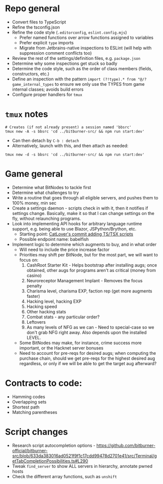 # Repo general

- Convert files to TypeScript
- Refine the tsconfig.json
- Refine the code style (`.editorconfig`, `eslint.config.mjs`)
  - Prefer named functions over arrow functions assigned to variables
  - Prefer explicit `type` imports
  - Migrate from Jetbrains-native inspections to ESLint (will help with suppression comment conflicts too)
- Review the rest of the settings/definition files, e.g. `package.json`
- Determine why some inspections get stuck so badly
- Determine the code style, such as the order of class members (fields, constructors, etc.)
- Define an inspection with the pattern `import (?!type).* from "@/?game_internal_types` to ensure we only use the TYPES
  from game internal classes; avoids build errors
- Configure proper handlers for `tmux`

# `tmux` notes

```shell
# Creates (if not already present) a session named 'bbsrc'
tmux new -A -s bbsrc 'cd ../bitburner-src/ && npm run start:dev'
```

- Can then detach by `C-b : detach`
- Alternatively, launch with this, and then attach as needed:

```shell
tmux new -d -s bbsrc 'cd ../bitburner-src/ && npm run start:dev'
```

# Game general

- Determine what BitNodes to tackle first
- Determine what challenges to try
- Write a routine that goes through all eligible servers, and pushes them to 100% money, min sec
- Create a settings daemon - scripts check in with it, then it notifies if settings change.
  Basically, make it so that I can change settings on the fly, without relaunching programs.
- Look into implementing API hooks for arbitrary language runtime support, e.g. being able to use Blazor,
  JSPython/Brython, etc.
  - Starting
  point: [CatLover's commit adding TS/TSX scripts](https://github.com/Nerdpie/bitburner-src/commit/864613c61632947be6ba0215253194c0a56d6259)
  - Possible endpoint name: babelfish
- Implement logic to determine which augments to buy, and in what order
  - Will need to include the price increase factor
  - Priorities may shift per BitNode, but for the most part, we will want to focus on:
    1. CashRoot Starter Kit - Helps bootstrap after installing augs; once obtained, other augs for programs aren't as
       critical (money from casino)
    2. Neuroreceptor Management Implant - Removes the focus penalty
    3. Charisma level, charisma EXP, faction rep (get more augments faster)
    4. Hacking level, hacking EXP
    5. Hacking speed
    6. Other hacking stats
    7. Combat stats - any particular order?
    8. Leftovers
    9. As many levels of NFG as we can - Need to special-case so we don't grab NFG right away. Also depends upon the
       installed LEVEL.
  - Some BitNodes may make, for instance, crime success more important, or the Hacknet server bonuses
  - Need to account for pre-reqs for desired augs; when computing the purchase chain, should we get pre-reqs for the
    highest desired aug regardless, or only if we will be able to get the target aug afterward?

# Contracts to code:

- Hamming codes
- Overlapping sets
- Shortest path
- Matching parentheses

# Script changes

- Research script autocompletion
  options - https://github.com/bitburner-official/bitburner-src/blob/633da383016ad0521f9f1c17cdd99478d2701e41/src/Terminal/getTabCompletionPossibilities.ts#L290
- Tweak `find_server` to show ALL servers in hierarchy, annotate pwned hosts
- Check the different array functions, such as `unshift`

